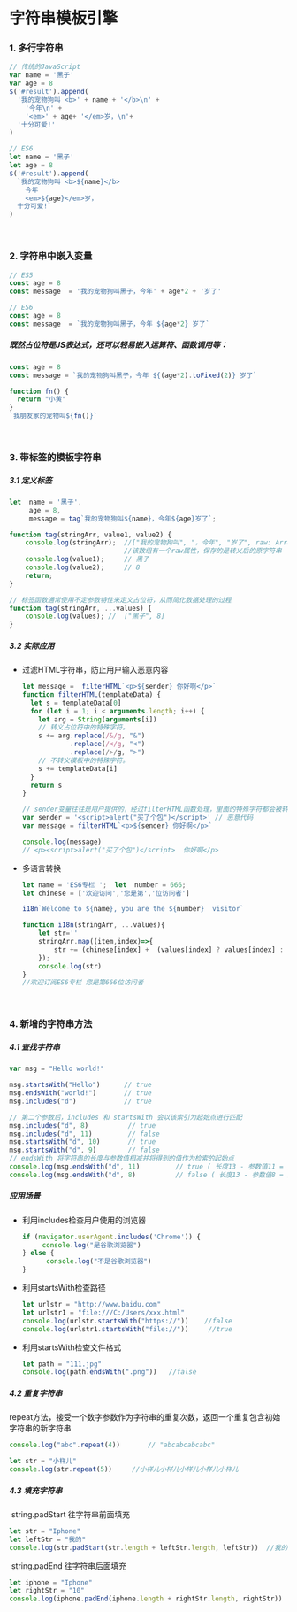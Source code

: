 # 字符串模板引擎

### 1. 多行字符串

```javascript
// 传统的JavaScript
var name = '黑子'
var age = 8
$('#result').append(
  '我的宠物狗叫 <b>' + name + '</b>\n' +
    '今年\n' +
    '<em>' + age+ '</em>岁，\n'+
  '十分可爱!'
)
```

```javascript
// ES6
let name = '黑子'
let age = 8
$('#result').append(
  `我的宠物狗叫 <b>${name}</b>
    今年 
    <em>${age}</em>岁，
  十分可爱!`
)
```

<br/>

### 2. 字符串中嵌入变量

```javascript
// ES5
const age = 8
const message  = '我的宠物狗叫黑子，今年' + age*2 + '岁了'

// ES6
const age = 8
const message  = `我的宠物狗叫黑子，今年 ${age*2} 岁了`
```

##### 既然占位符是JS表达式，还可以轻易嵌入运算符、函数调用等：

```javascript
const age = 8
const message = `我的宠物狗叫黑子，今年 ${(age*2).toFixed(2)} 岁了`

function fn() {
  return "小黄"
}
`我朋友家的宠物叫${fn()}`
```

<br/>

### 3. 带标签的模板字符串

##### 3.1 定义标签

```javascript
let  name = '黑子',
     age = 8,
     message = tag`我的宠物狗叫${name}，今年${age}岁了`;

function tag(stringArr, value1, value2) {
    console.log(stringArr);  //["我的宠物狗叫", "，今年", "岁了", raw: Array(3)]
                             //该数组有一个raw属性，保存的是转义后的原字符串
    console.log(value1);     // 黑子
    console.log(value2);     // 8
    return;
}

// 标签函数通常使用不定参数特性来定义占位符，从而简化数据处理的过程
function tag(stringArr, ...values) {
	console.log(values); //  ["黑子", 8]
}
```

##### 3.2 实际应用

- 过滤HTML字符串，防止用户输入恶意内容

  ```javascript
  let message =  filterHTML`<p>${sender} 你好啊</p>`
  function filterHTML(templateData) {
    let s = templateData[0]
    for (let i = 1; i < arguments.length; i++) {
      let arg = String(arguments[i])
      // 转义占位符中的特殊字符。
      s += arg.replace(/&/g, "&")
              .replace(/</g, "<")
              .replace(/>/g, ">")
      // 不转义模板中的特殊字符。
      s += templateData[i]
    }
    return s
  }
  
  // sender变量往往是用户提供的，经过filterHTML函数处理，里面的特殊字符都会被转义
  var sender = '<script>alert("买了个包")</script>' // 恶意代码
  var message = filterHTML`<p>${sender} 你好啊</p>`
  
  console.log(message)
  // <p><script>alert("买了个包")</script>  你好啊</p>
  ```

- 多语言转换

  ```javascript
  let name = 'ES6专栏 ';  let  number = 666;  
  let chinese = ['欢迎访问','您是第','位访问者']
  
  i18n`Welcome to ${name}, you are the ${number}  visitor`
  
  function i18n(stringArr, ...values){
      let str=''
      stringArr.map((item,index)=>{
          str += (chinese[index] +  (values[index] ? values[index] : '' ))   
      });
      console.log(str) 
  }
  //欢迎订阅ES6专栏 您是第666位访问者
  ```

<br/>

### 4. 新增的字符串方法

##### 4.1 查找字符串

```javascript
var msg = "Hello world!"

msg.startsWith("Hello")      // true
msg.endsWith("world!")       // true
msg.includes("d")            // true
```

```javascript
// 第二个参数后，includes 和 startsWith 会以该索引为起始点进行匹配
msg.includes("d", 8)          // true
msg.includes("d", 11)         // false
msg.startsWith("d", 10)       // true
msg.startsWith("d", 9)        // false
// endsWith 将字符串的长度与参数值相减并将得到的值作为检索的起始点
console.log(msg.endsWith("d", 11)         // true ( 长度13 - 参数值11 = 起始点2 )
console.log(msg.endsWith("d", 8)          // false ( 长度13 - 参数值8 = 起始点5 )
```

##### 应用场景

- 利用includes检查用户使用的浏览器

  ```javascript
  if (navigator.userAgent.includes('Chrome')) {
       console.log("是谷歌浏览器")
  } else {
        console.log("不是谷歌浏览器")
  }
  ```

- 利用startsWith检查路径

  ```javascript
  let urlstr = "http://www.baidu.com"
  let urlstr1 = "file:///C:/Users/xxx.html"
  console.log(urlstr.startsWith("https://"))    //false
  console.log(urlstr1.startsWith("file://"))     //true
  ```

- 利用startsWith检查文件格式

  ```javascript
  let path = "111.jpg"
  console.log(path.endsWith(".png"))   //false
  ```

##### 4.2 重复字符串

​	repeat方法，接受一个数字参数作为字符串的重复次数，返回一个重复包含初始字符串的新字符串

```javascript
console.log("abc".repeat(4))       // "abcabcabcabc"

let str = "小样儿"
console.log(str.repeat(5))     //小样儿小样儿小样儿小样儿小样儿
```

##### 4.3 填充字符串

​	string.padStart 往字符串前面填充

```JavaScript
let str = "Iphone"
let leftStr = "我的"
console.log(str.padStart(str.length + leftStr.length, leftStr))  //我的Iphone
```

​	string.padEnd 往字符串后面填充

```javascript
let iphone = "Iphone"
let rightStr = "10"
console.log(iphone.padEnd(iphone.length + rightStr.length, rightStr))  //Iphone10
```

